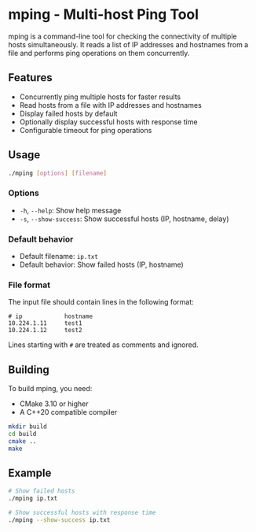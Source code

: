 # mping - Multi-host Ping Tool

mping is a command-line tool for checking the connectivity of multiple hosts simultaneously. It reads a list of IP addresses and hostnames from a file and performs ping operations on them concurrently.

## Features

- Concurrently ping multiple hosts for faster results
- Read hosts from a file with IP addresses and hostnames
- Display failed hosts by default
- Optionally display successful hosts with response time
- Configurable timeout for ping operations

## Usage

```bash
./mping [options] [filename]
```

### Options

- `-h`, `--help`: Show help message
- `-s`, `--show-success`: Show successful hosts (IP, hostname, delay)

### Default behavior

- Default filename: `ip.txt`
- Default behavior: Show failed hosts (IP, hostname)

### File format

The input file should contain lines in the following format:

```
# ip            hostname
10.224.1.11     test1
10.224.1.12     test2
```

Lines starting with `#` are treated as comments and ignored.

## Building

To build mping, you need:

- CMake 3.10 or higher
- A C++20 compatible compiler

```bash
mkdir build
cd build
cmake ..
make
```

## Example

```bash
# Show failed hosts
./mping ip.txt

# Show successful hosts with response time
./mping --show-success ip.txt
```